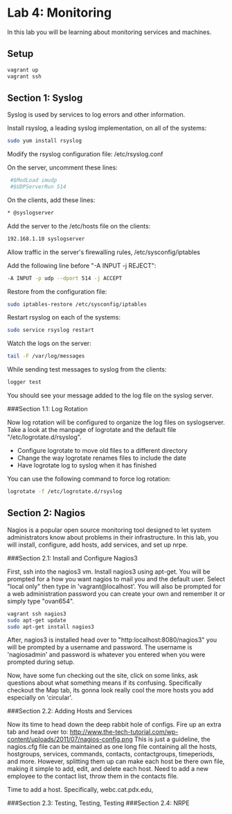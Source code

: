 <!---
   Copyright 2014 Portland State University

   Licensed under the Apache License, Version 2.0 (the "License");
   you may not use this file except in compliance with the License.
   You may obtain a copy of the License at

       http://www.apache.org/licenses/LICENSE-2.0

   Unless required by applicable law or agreed to in writing, software
   distributed under the License is distributed on an "AS IS" BASIS,
   WITHOUT WARRANTIES OR CONDITIONS OF ANY KIND, either express or implied.
   See the License for the specific language governing permissions and
   limitations under the License.
--->

Lab 4: Monitoring
=================

In this lab you will be learning about monitoring services and machines.

Setup
-----

```bash
vagrant up
vagrant ssh
```

Section 1: Syslog
-----------------

Syslog is used by services to log errors and other information.

Install rsyslog, a leading syslog implementation, on all of the systems:
```bash
sudo yum install rsyslog
```

Modify the rsyslog configuration file: /etc/rsyslog.conf

On the server, uncomment these lines:
```bash
 #$ModLoad imudp
 #$UDPServerRun 514
```

On the clients, add these lines:
```bash
* @syslogserver
```

Add the server to the /etc/hosts file on the clients:
```bash
192.168.1.10 syslogserver
```

Allow traffic in the server's firewalling rules, /etc/sysconfig/iptables

Add the following line before "-A INPUT -j REJECT":
```bash
-A INPUT -p udp --dport 514 -j ACCEPT
```

Restore from the configuration file:
```bash
sudo iptables-restore /etc/sysconfig/iptables
```

Restart rsyslog on each of the systems:
```bash
sudo service rsyslog restart
```

Watch the logs on the server:
```bash
tail -F /var/log/messages
```

While sending test messages to syslog from the clients:
```bash
logger test
```

You should see your message added to the log file on the syslog server.

###Section 1.1: Log Rotation

Now log rotation will be configured to organize the log files on
syslogserver. Take a look at the manpage of logrotate and the default
file "/etc/logrotate.d/rsyslog".

* Configure logrotate to move old files to a different directory
* Change the way logrotate renames files to include the date
* Have logrotate log to syslog when it has finished

You can use the following command to force log rotation:
```bash
logrotate -f /etc/logrotate.d/rsyslog
```

Section 2: Nagios
-------------------

Nagios is a popular open source monitoring tool designed to let system administrators know about problems in their
infrastructure. In this lab, you will install, configure, add hosts, add services, and set up nrpe.

###Section 2.1: Install and Configure Nagios3

First, ssh into the nagios3 vm. Install nagios3 using apt-get. You will be prompted for a how you want nagios to mail
you and the default user. Select "local only" then type in 'vagrant@localhost'. You will also be prompted for a web 
administration password you can create your own and remember it or simply type "ovan654".

```bash
vagrant ssh nagios3
sudo apt-get update
sudo apt-get install nagios3
```

After, nagios3 is installed head over to "http:localhost:8080/nagios3" you will be prompted by a username and password.
The username is 'nagiosadmin' and password is whatever you entered when you were prompted during setup.

Now, have some fun checking out the site, click on some links, ask questions about what something means if its
confusing. Specifically checkout the Map tab, its gonna look really cool the more hosts you add especially on
'circular'.

###Section 2.2: Adding Hosts and Services

Now its time to head down the deep rabbit hole of configs. Fire up an extra tab and head over to:
  http://www.the-tech-tutorial.com/wp-content/uploads/2011/07/nagios-config.png
This is just a guideline, the nagios.cfg file can be maintained as one long file containing all
the hosts, hostgroups, services, commands, contacts, contactgroups, timeperiods, and more. However,
splitting them up can make each host be there own file, making it simple to add, edit, and delete
each host. Need to add a new employee to the contact list, throw them in the contacts file.

Time to add a host. Specifically, webc.cat.pdx.edu,

###Section 2.3: Testing, Testing, Testing
###Section 2.4: NRPE









